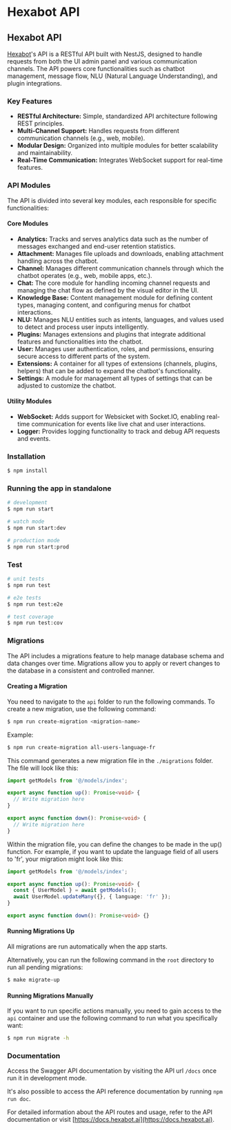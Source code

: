 # Hexabot API

## Hexabot API

[Hexabot](https://hexabot.ai/)'s API is a RESTful API built with NestJS, designed to handle requests from both the UI admin panel and various communication channels. The API powers core functionalities such as chatbot management, message flow, NLU (Natural Language Understanding), and plugin integrations.

### Key Features

* **RESTful Architecture:** Simple, standardized API architecture following REST principles.
* **Multi-Channel Support:** Handles requests from different communication channels (e.g., web, mobile).
* **Modular Design:** Organized into multiple modules for better scalability and maintainability.
* **Real-Time Communication:** Integrates WebSocket support for real-time features.

### API Modules

The API is divided into several key modules, each responsible for specific functionalities:

#### Core Modules

* **Analytics:** Tracks and serves analytics data such as the number of messages exchanged and end-user retention statistics.
* **Attachment:** Manages file uploads and downloads, enabling attachment handling across the chatbot.
* **Channel:** Manages different communication channels through which the chatbot operates (e.g., web, mobile apps, etc.).
* **Chat:** The core module for handling incoming channel requests and managing the chat flow as defined by the visual editor in the UI.
* **Knowledge Base:** Content management module for defining content types, managing content, and configuring menus for chatbot interactions.
* **NLU:** Manages NLU entities such as intents, languages, and values used to detect and process user inputs intelligently.
* **Plugins:** Manages extensions and plugins that integrate additional features and functionalities into the chatbot.
* **User:** Manages user authentication, roles, and permissions, ensuring secure access to different parts of the system.
* **Extensions:** A container for all types of extensions (channels, plugins, helpers) that can be added to expand the chatbot's functionality.
* **Settings:** A module for management all types of settings that can be adjusted to customize the chatbot.

#### Utility Modules

* **WebSocket:** Adds support for Websicket with Socket.IO, enabling real-time communication for events like live chat and user interactions.
* **Logger:** Provides logging functionality to track and debug API requests and events.

### Installation

```bash
$ npm install
```

### Running the app in standalone

```bash
# development
$ npm run start

# watch mode
$ npm run start:dev

# production mode
$ npm run start:prod
```

### Test

```bash
# unit tests
$ npm run test

# e2e tests
$ npm run test:e2e

# test coverage
$ npm run test:cov
```

### Migrations

The API includes a migrations feature to help manage database schema and data changes over time. Migrations allow you to apply or revert changes to the database in a consistent and controlled manner.

#### Creating a Migration

You need to navigate to the `api` folder to run the following commands. To create a new migration, use the following command:

```bash
$ npm run create-migration <migration-name>
```

Example:

```bash
$ npm run create-migration all-users-language-fr
```

This command generates a new migration file in the `./migrations` folder. The file will look like this:

```typescript
import getModels from '@/models/index';

export async function up(): Promise<void> {
  // Write migration here
}

export async function down(): Promise<void> {
  // Write migration here
}
```

Within the migration file, you can define the changes to be made in the up() function. For example, if you want to update the language field of all users to 'fr', your migration might look like this:

```typescript
import getModels from '@/models/index';

export async function up(): Promise<void> {
  const { UserModel } = await getModels();
  await UserModel.updateMany({}, { language: 'fr' });
}

export async function down(): Promise<void> {}
```

#### Running Migrations Up

All migrations are run automatically when the app starts.

Alternatively, you can run the following command in the `root` directory to run all pending migrations:

```bash
$ make migrate-up
```

#### Running Migrations Manually

If you want to run specific actions manually, you need to gain access to the `api` container and use the following command to run what you specifically want:

```bash
$ npm run migrate -h
```

### Documentation

Access the Swagger API documentation by visiting the API url `/docs` once run it in development mode.

It's also possible to access the API reference documentation by running `npm run doc`.

For detailed information about the API routes and usage, refer to the API documentation or visit [https://docs.hexabot.ai](https://docs.hexabot.ai).

